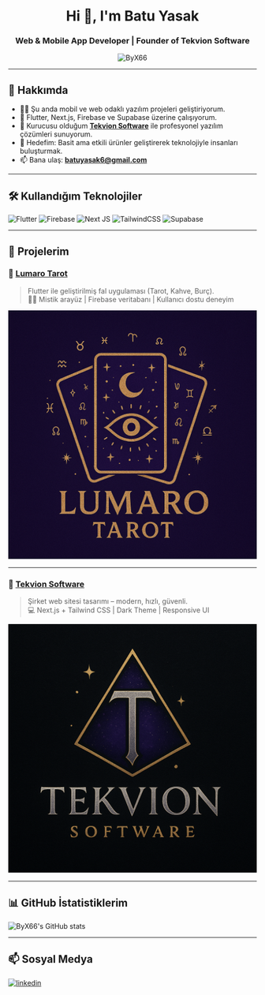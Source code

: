 <h1 align="center">Hi 👋, I'm Batu Yasak</h1>
<h3 align="center">Web & Mobile App Developer | Founder of Tekvion Software</h3>

<p align="center">
  <img src="https://komarev.com/ghpvc/?username=ByX66&label=Profile+Views&color=0e75b6&style=flat" alt="ByX66" />
</p>

---

## 🚀 Hakkımda

- 👨‍💻 Şu anda mobil ve web odaklı yazılım projeleri geliştiriyorum.  
- 🧠 Flutter, Next.js, Firebase ve Supabase üzerine çalışıyorum.  
- 🚀 Kurucusu olduğum [**Tekvion Software**](https://tekvionsoftware.com) ile profesyonel yazılım çözümleri sunuyorum.  
- 🎯 Hedefim: Basit ama etkili ürünler geliştirerek teknolojiyle insanları buluşturmak.  
- 📫 Bana ulaş: **batuyasak6@gmail.com**

---

## 🛠️ Kullandığım Teknolojiler

![Flutter](https://img.shields.io/badge/-Flutter-02569B?style=for-the-badge&logo=flutter&logoColor=white)
![Firebase](https://img.shields.io/badge/-Firebase-FFCA28?style=for-the-badge&logo=firebase&logoColor=black)
![Next JS](https://img.shields.io/badge/-Next.js-black?style=for-the-badge&logo=next.js)
![TailwindCSS](https://img.shields.io/badge/-TailwindCSS-38B2AC?style=for-the-badge&logo=tailwind-css&logoColor=white)
![Supabase](https://img.shields.io/badge/-Supabase-3ECF8E?style=for-the-badge&logo=supabase&logoColor=black)

---

## 📱 Projelerim

### 🔮 [Lumaro Tarot](https://github.com/ByX66/lumaro-tarot)
> Flutter ile geliştirilmiş fal uygulaması (Tarot, Kahve, Burç).  
> 🧙‍♀️ Mistik arayüz | Firebase veritabanı | Kullanıcı dostu deneyim

![Lumaro Tarot](https://github.com/ByX66/ByX66/blob/main/screenshots/LumaroTarot.png)

---

### 💼 [Tekvion Software](https://github.com/ByX66/tekvion-software)
> Şirket web sitesi tasarımı – modern, hızlı, güvenli.  
> 💻 Next.js + Tailwind CSS | Dark Theme | Responsive UI

![Tekvion Software](https://github.com/ByX66/ByX66/blob/main/screenshots/TekvionSoftware.png)

---

## 📊 GitHub İstatistiklerim

![ByX66's GitHub stats](https://github-readme-stats.vercel.app/api?username=ByX66&show_icons=true&theme=radical)

---

## 📫 Sosyal Medya

<p align="left">
<a href="https://www.linkedin.com/in/batuhan-yasak-385714333/" target="blank"><img align="center" src="https://img.shields.io/badge/-LinkedIn-0077B5?style=flat-square&logo=linkedin&logoColor=white" alt="linkedin" /></a>
</p>
